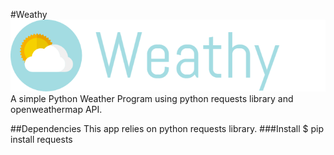 #Weathy
![alt tag](Weathy_logo.png)
A simple Python Weather Program using python requests library and openweathermap API.


##Dependencies
This app relies on python requests library.
###Install
$ pip install requests

